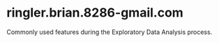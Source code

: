 # ringler.brian.8286-gmail.com
Commonly used features during the Exploratory Data Analysis process.  
